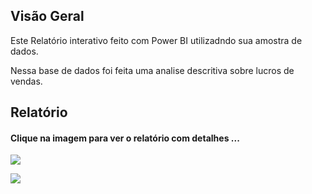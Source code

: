 <h2>Visão Geral </h2>
<p>
  Este Relatório  interativo feito com Power BI utilizadndo sua amostra de dados.
   
</p>
<p>
  Nessa base de dados foi feita uma analise descritiva sobre lucros de vendas.
</p>


<h2>Relatório </h2>
<h4>Clique na imagem para ver o relatório com detalhes ... </h4>
<p>
<img src="https://i.postimg.cc/k4bWrBQ5/Captura-de-tela-15-7-2024-175853.jpg">
<p>
<img src="https://i.postimg.cc/k4bWrBQ5/Captura-de-tela-15-7-2024-175853.jpg">



